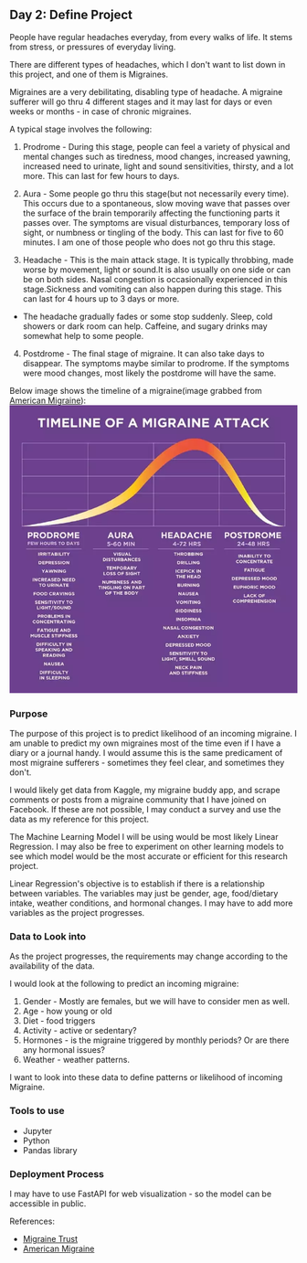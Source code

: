 ## Day 2: Define Project

People have regular headaches everyday, from every walks of life. It stems from stress, or pressures of everyday living.

There are different types of headaches, which I don't want to list down in this project, and one of them is Migraines.

Migraines are a very debilitating, disabling type of headache. A migraine sufferer will go thru 4 different stages and it may last for days or even weeks or months - in case of chronic migraines. 

A typical stage involves the following:
1. Prodrome - During this stage, people can feel a variety of physical and mental changes such as tiredness, mood changes, increased yawning, increased need to urinate, light and sound sensitivities, thirsty, and a lot more. This can last for few hours to days.

2. Aura - Some people go thru this stage(but not necessarily every time). This occurs due to a spontaneous, slow moving wave that passes over the surface of the brain temporarily affecting the functioning parts it passes over. The symptoms are visual disturbances, temporary loss of sight, or numbness or tingling of the body. This can last for five to 60 minutes.
I am one of those people who does not go thru this stage.
3. Headache - This is the main attack stage. It is typically throbbing, made worse by movement, light or sound.It is also usually on one side or can be on both sides. Nasal congestion is occasionally experienced in this stage.Sickness and vomiting can also happen during this stage. This can last for 4 hours up to 3 days or more.

- The headache gradually fades or some stop suddenly. Sleep, cold showers or dark room can help. Caffeine, and sugary drinks may somewhat help to some people.

4. Postdrome - The final stage of migraine. It can also take days to disappear. The symptoms maybe similar to prodrome. If the symptoms were mood changes, most likely the postdrome will have the same. 

Below image shows the timeline of a migraine(image grabbed from [American Migraine][amerimigraine-url]):
![Migraine](https://github.com/ivymorenomt/100DaysML/blob/master/images/migraine.jpg)


### Purpose
The purpose of this project is to predict likelihood of an incoming migraine. I am unable to predict my own migraines most of the time even if I have a diary or a journal handy. I would assume this is the same predicament of most migraine sufferers - sometimes they feel clear, and sometimes they don't.

I would likely get data from Kaggle, my migraine buddy app, and scrape comments or posts from a migraine community that I have joined on Facebook. If these are not possible, I may conduct a survey and use the data as my reference for this project.

The Machine Learning Model I will be using would be most likely Linear Regression. I may also be free to experiment on other learning models to see which model would be the most accurate or efficient for this research project.

Linear Regression's objective is to establish if there is a relationship between variables. The variables may just be gender, age, food/dietary intake, weather conditions, and hormonal changes. I may have to add more variables as the project progresses.


### Data to Look into
As the project progresses, the requirements may change according to the availability of the data.

I would look at the following to predict an incoming migraine:
1. Gender - Mostly are females, but we will have to consider men as well.
2. Age - how young or old
3. Diet - food triggers
4. Activity - active or sedentary?
5. Hormones - is the migraine triggered by monthly periods? Or are there any hormonal issues?
6. Weather - weather patterns.

I want to look into these data to define patterns or likelihood of incoming Migraine.

### Tools to use
- Jupyter
- Python
- Pandas library

### Deployment Process
I may have to use FastAPI for web visualization - so the model can be accessible in public.

<!-- ### Source of Dataset


### Data Cleaning Techniques in Brief

### Exploratory Data Analysis 

### Model Building

### Model Performance

### Deployment


### Resources
 -->

References:

- [Migraine Trust][migrainetrust-url]
- [American Migraine][amerimigraine-url]

[migrainetrust-url]: https://migrainetrust.org/understand-migraine/stages-of-a-migraine-attack/
[amerimigraine-url]: https://americanmigrainefoundation.org/resource-library/timeline-migraine-attack/
[migraine-timeline]: https://github.com/ivymorenomt/100DaysML/blob/master/images/migraine.jpg